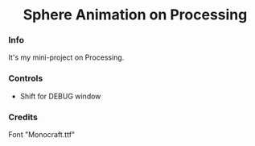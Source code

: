 <h1 align="center">Sphere Animation on Processing</h1>

### Info
It's my mini-project on Processing.

### Controls
- Shift for DEBUG window

### Credits
Font "Monocraft.ttf"
